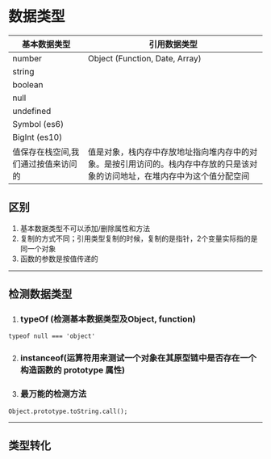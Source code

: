 # 数据类型

|  基本数据类型   |  引用数据类型  |
|  ---- | ---- |
| number  | Object (Function, Date, Array) |
| string  |
| boolean  |
| null  |
| undefined  |
| Symbol (es6)  | 
| BigInt (es10)  |
| 值保存在栈空间,我们通过按值来访问的 | 值是对象，栈内存中存放地址指向堆内存中的对象。是按引用访问的。栈内存中存放的只是该对象的访问地址，在堆内存中为这个值分配空间|

## 区别
1. 基本数据类型不可以添加/删除属性和方法
2. 复制的方式不同；引用类型复制的时候，复制的是指针，2个变量实际指的是同一个对象
3. 函数的参数是按值传递的
***

## 检测数据类型
1. ### typeOf (检测基本数据类型及Object, function)
<!-- 检测基本数据类型唯一例外 -->
```
typeof null === 'object'
```
2. ### instanceof(运算符用来测试一个对象在其原型链中是否存在一个构造函数的 prototype 属性)

3. ### 最万能的检测方法
```
Object.prototype.toString.call();
```
***

<!-- 4. ### constructor
Obj.constructor === [String, Boolean, Date,] -->

## 类型转化